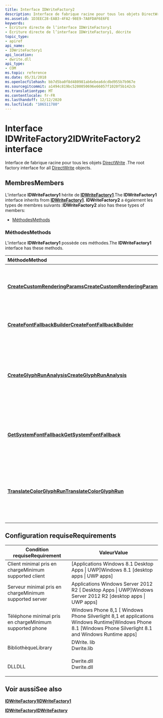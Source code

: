 ```yaml
---
title: Interface IDWriteFactory2
description: Interface de fabrique racine pour tous les objets DirectWrite.
ms.assetid: 1D3EEC28-EAB3-4FA2-98E9-7A8FDAF6E6FE
keywords:
- Écriture directe de l’interface IDWriteFactory1
- Écriture directe de l’interface IDWriteFactory1, décrite
topic_type:
- apiref
api_name:
- IDWriteFactory1
api_location:
- dwrite.dll
api_type:
- COM
ms.topic: reference
ms.date: 05/31/2018
ms.openlocfilehash: bb7d5ba0f8d480981ab6ebea6dcdbd955b7b967e
ms.sourcegitcommit: a1494c819bc5200050696e66057f1020f5b142cb
ms.translationtype: MT
ms.contentlocale: fr-FR
ms.lasthandoff: 12/12/2020
ms.locfileid: "106511780"
---
```

# <a name="idwritefactory2-interface"></a><span data-ttu-id="fe333-105">Interface IDWriteFactory2</span><span class="sxs-lookup"><span data-stu-id="fe333-105">IDWriteFactory2 interface</span></span>

<span data-ttu-id="fe333-106">Interface de fabrique racine pour tous les objets [DirectWrite](direct-write-portal.md) .</span><span class="sxs-lookup"><span data-stu-id="fe333-106">The root factory interface for all [DirectWrite](direct-write-portal.md) objects.</span></span>

## <a name="members"></a><span data-ttu-id="fe333-107">Membres</span><span class="sxs-lookup"><span data-stu-id="fe333-107">Members</span></span>

<span data-ttu-id="fe333-108">L’interface **IDWriteFactory1** hérite de [**IDWriteFactory1**](/windows/win32/api/dwrite_1/nn-dwrite_1-idwritefactory1).</span><span class="sxs-lookup"><span data-stu-id="fe333-108">The **IDWriteFactory1** interface inherits from [**IDWriteFactory1**](/windows/win32/api/dwrite_1/nn-dwrite_1-idwritefactory1).</span></span> <span data-ttu-id="fe333-109">**IDWriteFactory2** a également les types de membres suivants :</span><span class="sxs-lookup"><span data-stu-id="fe333-109">**IDWriteFactory2** also has these types of members:</span></span>

-   [<span data-ttu-id="fe333-110">Méthodes</span><span class="sxs-lookup"><span data-stu-id="fe333-110">Methods</span></span>](#methods)

### <a name="methods"></a><span data-ttu-id="fe333-111">Méthodes</span><span class="sxs-lookup"><span data-stu-id="fe333-111">Methods</span></span>

<span data-ttu-id="fe333-112">L’interface **IDWriteFactory1** possède ces méthodes.</span><span class="sxs-lookup"><span data-stu-id="fe333-112">The **IDWriteFactory1** interface has these methods.</span></span>



| <span data-ttu-id="fe333-113">Méthode</span><span class="sxs-lookup"><span data-stu-id="fe333-113">Method</span></span>                                                                             | <span data-ttu-id="fe333-114">Description</span><span class="sxs-lookup"><span data-stu-id="fe333-114">Description</span></span>                                                                                                |
|:-----------------------------------------------------------------------------------|:-----------------------------------------------------------------------------------------------------------|
| [<span data-ttu-id="fe333-115">**CreateCustomRenderingParams**</span><span class="sxs-lookup"><span data-stu-id="fe333-115">**CreateCustomRenderingParams**</span></span>](idwritefactory2-createcustomrenderingparams.md) | <span data-ttu-id="fe333-116">Crée un objet de paramètres de rendu avec les propriétés spécifiées.</span><span class="sxs-lookup"><span data-stu-id="fe333-116">Creates a rendering parameters object with the specified properties.</span></span><br/>                            |
| [<span data-ttu-id="fe333-117">**CreateFontFallbackBuilder**</span><span class="sxs-lookup"><span data-stu-id="fe333-117">**CreateFontFallbackBuilder**</span></span>](/windows/win32/api/dwrite_2/nf-dwrite_2-idwritefactory2-createfontfallbackbuilder)     | <span data-ttu-id="fe333-118">Crée un objet de générateur de polices de substitution.</span><span class="sxs-lookup"><span data-stu-id="fe333-118">Creates a font fallback builder object.</span></span><br/>                                                         |
| [<span data-ttu-id="fe333-119">**CreateGlyphRunAnalysis**</span><span class="sxs-lookup"><span data-stu-id="fe333-119">**CreateGlyphRunAnalysis**</span></span>](idwritefactory2-createglyphrunanalysis.md)           | <span data-ttu-id="fe333-120">Crée un objet d’analyse de série de glyphes, qui encapsule les informations utilisées pour restituer une exécution de glyphe.</span><span class="sxs-lookup"><span data-stu-id="fe333-120">Creates a glyph run analysis object, which encapsulates information used to render a glyph run.</span></span><br/> |
| [<span data-ttu-id="fe333-121">**GetSystemFontFallback**</span><span class="sxs-lookup"><span data-stu-id="fe333-121">**GetSystemFontFallback**</span></span>](idwritefactory2-getsystemfontfallback.md)             | <span data-ttu-id="fe333-122">Crée un objet de police de secours à partir de la liste des polices système de secours.</span><span class="sxs-lookup"><span data-stu-id="fe333-122">Creates a font fallback object from the system font fallback list.</span></span><br/>                              |
| [<span data-ttu-id="fe333-123">**TranslateColorGlyphRun**</span><span class="sxs-lookup"><span data-stu-id="fe333-123">**TranslateColorGlyphRun**</span></span>](/windows/win32/api/dwrite_2/nf-dwrite_2-idwritefactory2-translatecolorglyphrun)           | <span data-ttu-id="fe333-124">Cette méthode est appelée sur une exécution de glyphe pour la traduire en plusieurs exécutions de glyphes de couleurs.</span><span class="sxs-lookup"><span data-stu-id="fe333-124">This method is called on a glyph run to translate it in to multiple color glyph runs.</span></span><br/>           |



 

## <a name="requirements"></a><span data-ttu-id="fe333-125">Configuration requise</span><span class="sxs-lookup"><span data-stu-id="fe333-125">Requirements</span></span>



| <span data-ttu-id="fe333-126">Condition requise</span><span class="sxs-lookup"><span data-stu-id="fe333-126">Requirement</span></span> | <span data-ttu-id="fe333-127">Valeur</span><span class="sxs-lookup"><span data-stu-id="fe333-127">Value</span></span> |
|-------------------------------------|-----------------------------------------------------------------------------------------|
| <span data-ttu-id="fe333-128">Client minimal pris en charge</span><span class="sxs-lookup"><span data-stu-id="fe333-128">Minimum supported client</span></span><br/> | <span data-ttu-id="fe333-129">\[Applications Windows 8.1 Desktop Apps \| UWP\]</span><span class="sxs-lookup"><span data-stu-id="fe333-129">Windows 8.1 \[desktop apps \| UWP apps\]</span></span><br/>                                     |
| <span data-ttu-id="fe333-130">Serveur minimal pris en charge</span><span class="sxs-lookup"><span data-stu-id="fe333-130">Minimum supported server</span></span><br/> | <span data-ttu-id="fe333-131">Applications Windows Server 2012 R2 \[ Desktop Apps \| UWP\]</span><span class="sxs-lookup"><span data-stu-id="fe333-131">Windows Server 2012 R2 \[desktop apps \| UWP apps\]</span></span><br/>                          |
| <span data-ttu-id="fe333-132">Téléphone minimal pris en charge</span><span class="sxs-lookup"><span data-stu-id="fe333-132">Minimum supported phone</span></span><br/>  | <span data-ttu-id="fe333-133">Windows Phone 8,1 \[ Windows Phone Silverlight 8,1 et applications Windows Runtime\]</span><span class="sxs-lookup"><span data-stu-id="fe333-133">Windows Phone 8.1 \[Windows Phone Silverlight 8.1 and Windows Runtime apps\]</span></span><br/> |
| <span data-ttu-id="fe333-134">Bibliothèque</span><span class="sxs-lookup"><span data-stu-id="fe333-134">Library</span></span><br/>                  | <dl> <span data-ttu-id="fe333-135"><dt>DWrite. lib</dt></span><span class="sxs-lookup"><span data-stu-id="fe333-135"><dt>Dwrite.lib</dt></span></span> </dl>   |
| <span data-ttu-id="fe333-136">DLL</span><span class="sxs-lookup"><span data-stu-id="fe333-136">DLL</span></span><br/>                      | <dl> <span data-ttu-id="fe333-137"><dt>Dwrite.dll</dt></span><span class="sxs-lookup"><span data-stu-id="fe333-137"><dt>Dwrite.dll</dt></span></span> </dl>   |



## <a name="see-also"></a><span data-ttu-id="fe333-138">Voir aussi</span><span class="sxs-lookup"><span data-stu-id="fe333-138">See also</span></span>

<dl> <dt>

[<span data-ttu-id="fe333-139">**IDWriteFactory1**</span><span class="sxs-lookup"><span data-stu-id="fe333-139">**IDWriteFactory1**</span></span>](/windows/win32/api/dwrite_1/nn-dwrite_1-idwritefactory1)
</dt> <dt>

[<span data-ttu-id="fe333-140">**IDWriteFactory**</span><span class="sxs-lookup"><span data-stu-id="fe333-140">**IDWriteFactory**</span></span>](/windows/win32/api/dwrite/nn-dwrite-idwritefactory)
</dt> </dl>

 


